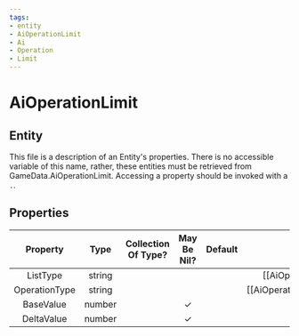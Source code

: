 ```yaml
---
tags:
- entity
- AiOperationLimit
- Ai
- Operation
- Limit
---
```

# AiOperationLimit
## Entity
This file is a description of an Entity's properties. There is no accessible variable of this name, rather, these entities must be retrieved from GameData.AiOperationLimit. Accessing a property should be invoked with a `.`.
## Properties
|	Property	|	Type	|	Collection Of Type?	|	May Be Nil?	|	Default	|	References	|	Key	|	Notes	|
|	:-:	|	:-:	|	:-:	|	:-:	|	:-:	|	:-:	|	:-:	|	-:	|
|	ListType	|	string	|		|		|		|	[[AiOperationList]].ListType	|		|	|
|	OperationType	|	string	|		|		|		|	[[AiOperationType]].OperationType	|		|	|
|	BaseValue	|	number	|		|	✓	|		|		|		|	|
|	DeltaValue	|	number	|		|	✓	|		|		|		|	|
